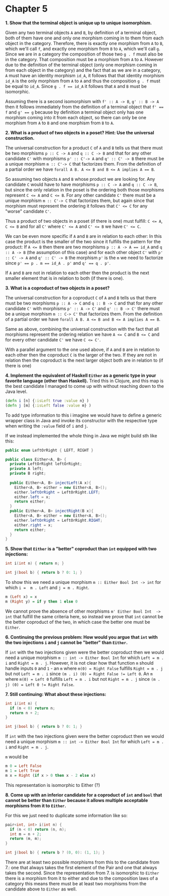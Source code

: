  # Chapter 5

**1. Show that the terminal object is unique up to unique isomorphism.**

Given any two terminal objects `A` and `B`, by definition of a terminal object, both of them have one and only one morphism coming in to them from each object in the category.
Therefore, there is exactly one morphism from `A` to `B`, which we'll call `f`, and exactly one morphism from `B` to `A`, which we'll call `g`.
Since we are in a category the composition of those two  `g . f` must also be in the category. That composition must be a morphism from `A` to `A`. However due to the definition of the terminal object (only one morphism coming in from each object in the category) and the fact that as we are in a category, `A` must have an identity morphism `id_A`, it follows that that identity morphism `id_A` is the only morphism from `A` to `A` and thus the composition `g . f` must be equal to `id_A`. 
Since `g . f == id_A` it follows that `A` and `B` must be isomorphic.

Assuming there is a second isomorphism with `f' :: A -> B`, `g' :: B -> A` then it follows immediately from the definition of a terminal object that `f' == f` and `g' == g` because by definition a terminal object only has one morphism coming into it from each object, so there can only be one morphism from `A` to `B` and one morphism from `B` to `A`.

**2. What is a product of two objects in a poset? Hint: Use the universal construction.**

The universal construction for a product `C` of `A` and `B` tells us that there must be two morphisms `p :: C -> A` and `q :: C -> B` and that for any other candidate `C'` with morphisms `p' :: C'-> A` and `q' :: C' -> B` there must be a unique morphism `m :: C'-> C` that factorizes them. 
From the definition of a partial order we have `forall A B. A <= B and B <= A implies A == B`.

So assuming two objects `A` and `B` whose product we are looking for.
Any candidate `C` would have to have morphisms `p :: C -> A` and `q :: C -> B`, but since the only relation in the poset is the ordering both those morphisms represent `C <= A` and `C <= B`. For any other candidate `C'` there must be a unique morphism `m :: C'-> C` that factorizes them, but again since that morphism must represent the ordering it follows that `C' <= C` for any "worse" candidate `C'`.

Thus a product of two objects in a poset (if there is one) must fulfill: `C <= A`, `C <= B` and for all `C'` where `C' <= A` and `C' <= B` we have `C' <= C`. 

We can be even more specific if `A` and `B` are in relation to each other: In this case the product is the smaller of the two since it fulfills the pattern for the product: If `A <= B` then there are two morphisms `p :: A -> A == id_A` and `q :: A -> B` (the assumption of this case) and for each other object `C'` with `p' :: C' -> A` and `q' :: C' -> B` the morphism `p'` is the `m` we need to factorize since `p' == p . m == id_A . p'` and `q' == q . p'`.

If `A` and `B` are not in relation to each other then the product is the next smaller element that is in relation to both (if there is one).


**3. What is a coproduct of two objects in a poset?**

The universal construction for a coproduct `C` of `A` and `B` tells us that there must be two morphisms `p :: A -> C` and `q :: B -> C` and that for any other candidate `C'` with morphisms `p' :: A -> C'` and `q' :: B -> C'` there must be a unique morphism `m :: C-> C'` that factorizes them. 
From the definition of a partial order we have `forall A B. A <= B and B <= A implies A == B`.

Same as above, combining the universal construction with the fact that all morphisms represent the ordering relation we have `A <= C` and `B <= C` and for every other candidate `C'` we have `C <= C'`.

With a parallel argument to the one used above, if `A` and `B` are in relation to each other then the coproduct `C` is the larger of the two. If they are not in relation then the coproduct is the next larger object both are in relation to (if there is one)

**4. Implement the equivalent of Haskell `Either` as a generic type in your favorite language (other than Haskell).**
Tried this in Clojure, and this map is the best candidate I managed to come up with without reaching down to the Java level.
``` Clojure
(defn i [n] {:isLeft true :value n} )
(defn j [m] {:isLeft false :value m} )
```
To add type information to this i imagine we would have to define a generic wrapper class in Java and invoke its constructor with the respective type when writing the `:value` field of `i` and `j`. 

If we instead implemented the whole thing in Java we might build sth like this:
``` Java
public enum LeftOrRight { LEFT, RIGHT }

public class Either<A, B> {
  private LeftOrRight leftOrRight;
  private A left;
  private B right;
  
  public Either<A, B> injectLeft(A x){
    Either<A, B> either = new Either<A, B>();
    either.leftOrRight = LeftOrRight.LEFT;
  	either.left = x;
    return either;
  }
  public Either<A, B> injectRight(B x){
    Either<A, B> either = new Either<A, B>();
    either.leftOrRight = LeftOrRight.RIGHT;
  	either.right = x;
    return either;
  }
}
```


**5. Show that `Either` is a "better" coproduct than `int` equipped with two injections:**
``` C++
int i(int n) { return n; }

int j(bool b) { return b ? 0: 1; }
```

To show this we need a unique morphism `m :: Either Bool Int -> int` for which `i =  m . Left` and `j = m . Right`.
``` Haskell
m (Left x) = x
m (Right y) = if y then 1 else 0
```

We cannot prove the absence of other morphisms `m' Either Bool Int  -> int` that fulfill the same criteria here, so instead we prove that `int` cannot be the better coproduct of the two, in which case the better one must be `Either`.

**6. Continuing the previous problem: How would you argue that `int` with the two injections `i` and `j` cannot be "better" than `Either`.**

If `int` with the two injections given were the better coproduct then we would need a unique morphism `m :: int -> Either Bool Int` for which `Left = m . i` and `Right = m . j`. 
However, it is not clear how that function `m` should handle inputs `0` and `1` - an `m` where `m(0) = Right False` fulfills `Right = m . j` but not `Left = m . i` since `(m . i) (0) = Right False != Left 0`. An `m` where `m(0) = Left 0` fulfills `Left = m . i` but not `Right = m . j` since `(m . j) (0) = Left 0 != Right False`.

**7. Still continuing: What about these injections:**
``` C++
int i(int n) {
  if (n < 0) return n;
  return n + 2;
}

int j(bool b) { return b ? 0: 1; }
```

If `int` with the two injections given were the better coproduct then we would need a unique morphism `m :: int -> Either Bool Int` for which `Left = m . i` and `Right = m . j`. 

`m` would be 
``` Haskell
m 0 = Left False
m 1 = Left True
m x = Right (if x > 0 then x - 2 else x)
```

This representation is isomorphic to Either (?)

**8. Come up with an inferior candidate for a coproduct of `int` and `bool` that cannot be better than `Either` because it allows multiple acceptable morphisms from it to `Either`.**

For this we just need to duplicate some information like so: 

``` C++
pair<int, int> i(int n) {
  if (n < 0) return (n, n);
  int m = n + 2;
  return (m, m);
}

int j(bool b) { return b ? (0, 0): (1, 1); }
```

There are at least two possible morphisms from this to the candidate from 7.: one that always takes the first element of the Pair and one that always takes the second.
Since the representation from 7. is isomorphic to `Either` there is a morphism from it to either and due to the composition laws of a category this means there must be at least two morphisms from the candidate above to `Either` as well.